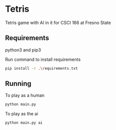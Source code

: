 

# Tetris

Tetris game with AI in it for CSCI 166 at Fresno State

## Requirements
python3 and pip3

Run command to install requirements
```bash
pip install -r .\requirements.txt
```



## Running


To play as a human 
```bash
python main.py
```

To play as the ai
```bash
python main.py ai
```




  
